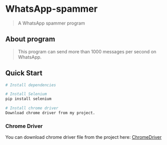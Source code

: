 # WhatsApp-spammer
> A WhatsApp spammer program

## About program
> This program can send more than 1000 messages per second on WhatsApp.

## Quick Start

``` bash
# Install dependencies

# Install Selenium
pip install selenium

# Install chrome driver
Download chrome driver from my project.
```
### Chrome Driver
You can download chrome driver file from the project here: [ChromeDriver](./chromedriver)
